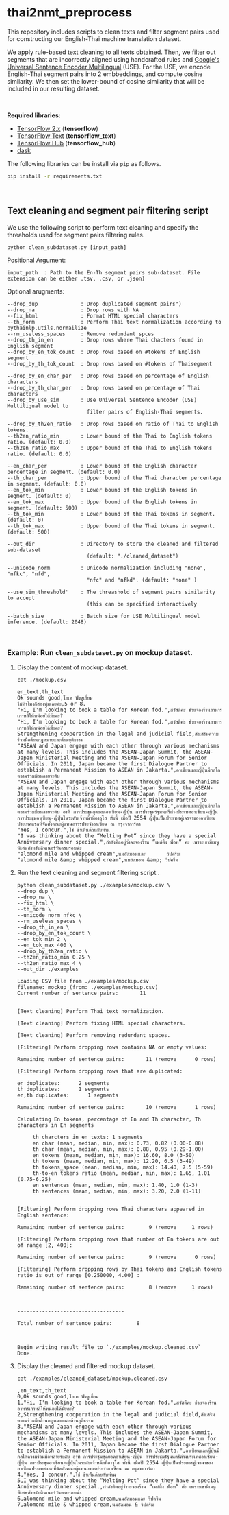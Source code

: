 # thai2nmt_preprocess


This repository includes scripts to clean texts and filter segment pairs used for constructing our English-Thai machine translation dataset.

We apply rule-based text cleaning to all texts obtained. Then, we filter out segments that are incorrectly aligned using handcrafted rules and [Google's Universal Sentence Encoder Multilingual](https://tfhub.dev/google/universal-sentence-encoder-multilingual/1) (USE). For the USE, we encode English-Thai segment pairs into 2 embbeddings, and compute cosine similarity. We then set the lower-bound of cosine similarity that will be included in our resulting dataset.

<br/>

__Required libraries:__

- [TensorFlow 2.x](https://github.com/tensorflow) (__tensorflow__)
- [TensorFlow Text](https://github.com/tensorflow/text) (__tensorflow_text__)
- [TensorFlow Hub](https://github.com/tensorflow/hub) (__tensorflow_hub__)
- [dask](https://github.com/dask/dask)


The following libraries can be install via `pip` as follows.

```bash
pip install -r requirements.txt
```

<br/>

## Text cleaning and segment pair filtering script

We use the following script to perform text cleaning and specify the threaholds used for segment pairs filtering rules.

```
python clean_subdataset.py [input_path]
```

Positional Argument:

```
input_path  : Path to the En-Th segment pairs sub-dataset. File extension can be either .tsv, .csv, or .json)
```


Optional arugments:

```
--drop_dup              : Drop duplicated segment pairs")
--drop_na               : Drop rows with NA
--fix_html              : Format HTML special characters
--th_norm               : Perform Thai text normalization according to pythainlp.utils.normailize
--rm_useless_spaces     : Remove redundant spces
--drop_th_in_en         : Drop rows where Thai chacters found in English segment
--drop_by_en_tok_count  : Drop rows based on #tokens of English segment
--drop_by_th_tok_count  : Drop rows based on #tokens of Thaisegment

--drop_by_en_char_per   : Drop rows based on percentage of English characters
--drop_by_th_char_per   : Drop rows based on percentage of Thai characters
--drop_by_use_sim       : Use Universal Sentence Encoder (USE) Multiligual model to 
                          filter pairs of English-Thai segments.

--drop_by_th2en_ratio   : Drop rows based on ratio of Thai to English tokens.
--th2en_ratio_min       : Lower bound of the Thai to English tokens ratio. (default: 0.0)
--th2en_ratio_max       : Upper bound of the Thai to English tokens ratio. (default: 0.0)

--en_char_per           : Lower bound of the English character percentage in segment. (default: 0.0)
--th_char_per           : Upper bound of the Thai character percentage in segment. (default: 0.0)
--en_tok_min            : Lower bound of the English tokens in segment. (default: 0)
--en_tok_max            : Upper bound of the English tokens in segment. (default: 500)
--th_tok_min            : Lower bound of the Thai tokens in segment. (default: 0)
--th_tok_max            : Upper bound of the Thai tokens in segment. (default: 500)

--out_dir               : Directory to store the cleaned and filtered sub-dataset
                          (default: "./cleaned_dataset")

--unicode_norm          : Unicode normalization including "none", "nfkc", "nfd", 
                          "nfc" and "nfkd". (default: "none" )

--use_sim_threshold'    : The threashold of segment pairs similarity to accept 
                          (this can be specified interactively

--batch_size            : Batch size for USE Multilingual model inference. (default: 2048)

```

<br/>

### Example: Run `clean_subdataset.py` on mockup dataset.

1. Display the content of  mockup dataset.

     ```
     cat ./mockup.csv
     ```

     ```
     en_text,th_text
     Ok sounds good,โอเค ฟังดูเยี่ยม
     ไม่ห้าโมงก็สองทุ่มเลยค่ะ,5 or 8.
     "Hi, I'm looking to book a table for Korean fod.",สวัสดีค่ะ ช่วยจองร้านอาหารเกาหลีให้หน่อยได้มั้ยคะ?
     "Hi, I'm looking to book a table for Korean fod.",สวัสดีค่ะ ช่วยจองร้านอาหารเกาหลีให้หน่อยได้มั้ยคะ?
     Strengthening cooperation in the legal and judicial field,ส่งเสริมความร่วมมือด้านกฎหมายและด้านยุติธรรม
     "ASEAN and Japan engage with each other through various mechanisms at many levels. This includes the ASEAN-Japan Summit, the ASEAN-Japan Ministerial Meeting and the ASEAN-Japan Forum for Senior Officials. In 2011, Japan became the first Dialogue Partner to establish a Permanent Mission to ASEAN in Jakarta.",อาเซียนและญี่ปุ่นมีกลไกความร่วมมือหลายระดับ
     "ASEAN and Japan engage with each other through various mechanisms at many levels. This includes the ASEAN-Japan Summit, the ASEAN-Japan Ministerial Meeting and the ASEAN-Japan Forum for Senior Officials. In 2011, Japan became the first Dialogue Partner to establish a Permanent Mission to ASEAN in Jakarta.",อาเซียนและญี่ปุ่นมีกลไกความร่วมมือหลายระดับ อาทิ การประชุมสุดยอดอาเซียน-ญี่ปุ่น การประชุมรัฐมนตรีต่างประเทศอาเซียน-ญี่ปุ่น การประชุมอาเซียน-ญี่ปุ่นในระดับเจ้าหน้าที่อาวุโส ทั้งนี้ เมื่อปี 2554 ญี่ปุ่นเป็นประเทศคู่เจรจาของอาเซียนประเทศแรกที่จัดตั้งคณะผู้แทนถาวรประจำอาเซียน ณ กรุงจาการ์ตา
     "Yes, I concur.",ใช่ ข้าเห็นด้วยกับท่าน
     "I was thinking about the “Melting Pot“ since they have a special Anniversary dinner special.",กำลังคิดอยู่ว่าจะจองร้าน “เมล์ติ้ง พ็อท“ ค่ะ เพราะเขามีเมนูพิเศษสำหรับดินเนอร์วันครบรอบน่ะ
     "alomond mile and whipped cream",นมอัลมอนเเละ       วิปครีม
     "alomond mile &amp; whipped cream",นมอัลมอน &amp; วิปครีม
     ```

2. Run the text cleaning and segment filtering script .

     ```
     python clean_subdataset.py ./examples/mockup.csv \
     --drop_dup \
     --drop_na \
     --fix_html \
     --th_norm \
     --unicode_norm nfkc \
     --rm_useless_spaces \
     --drop_th_in_en \
     --drop_by_en_tok_count \
     --en_tok_min 2 \
     --en_tok_max 400 \
     --drop_by_th2en_ratio \
     --th2en_ratio_min 0.25 \
     --th2en_ratio_max 4 \
     --out_dir ./examples
     ```

     ```
     Loading CSV file from ./examples/mockup.csv
     filename: mockup (from: ./examples/mockup.csv)
     Current number of sentence pairs:       11


     [Text cleaning] Perform Thai text normalization.

     [Text cleaning] Perform fixing HTML special characters.

     [Text cleaning] Perform removing redundant spaces.

     [Filtering] Perform dropping rows contains NA or empty values:

     Remaining number of sentence pairs:       11 (remove      0 rows)

     [Filtering] Perform dropping rows that are duplicated:

     en duplicates:      2 segments
     th duplicates:      1 segments
     en,th duplicates:      1 segments

     Remaining number of sentence pairs:       10 (remove      1 rows)

     Calculating En tokens, percentage of En and Th character, Th characters in En segments

          th charcters in en texts: 1 segments
          en char (mean, median, min, max): 0.73, 0.82 (0.00-0.88)
          th char (mean, median, min, max): 0.88, 0.95 (0.29-1.00)
          en tokens (mean, median, min, max): 16.60, 8.0 (3-50)
          th tokens (mean, median, min, max): 12.20, 6.5 (3-49)
          th tokens_space (mean, median, min, max): 14.40, 7.5 (5-59)
          th-to-en tokens ratio (mean, median, min, max): 1.65, 1.01 (0.75-6.25)
          en sentences (mean, median, min, max): 1.40, 1.0 (1-3)
          th sentences (mean, median, min, max): 3.20, 2.0 (1-11)
     

     [Filtering] Perform dropping rows Thai characters appeared in English sentence:

     Remaining number of sentence pairs:        9 (remove     1 rows)

     [Filtering] Perform dropping rows that number of En tokens are out of range [2, 400]:

     Remaining number of sentence pairs:        9 (remove      0 rows)

     [Filtering] Perform dropping rows by Thai tokens and English tokens ratio is out of range [0.250000, 4.00] :

     Remaining number of sentence pairs:        8 (remove     1 rows)



     -----------------------------------

     Total number of sentence pairs:        8



     Begin writing result file to `./examples/mockup.cleaned.csv`
     Done.
     ```


3. Display the cleaned and filtered mockup dataset.

     ```
     cat ./examples/cleaned_dataset/mockup.cleaned.csv
     ```

     ```
     ,en_text,th_text
     0,Ok sounds good,โอเค ฟังดูเยี่ยม
     1,"Hi, I'm looking to book a table for Korean fod.",สวัสดีค่ะ ช่วยจองร้านอาหารเกาหลีให้หน่อยได้มั้ยคะ?
     2,Strengthening cooperation in the legal and judicial field,ส่งเสริมความร่วมมือด้านกฎหมายและด้านยุติธรรม
     3,"ASEAN and Japan engage with each other through various mechanisms at many levels. This includes the ASEAN-Japan Summit, the ASEAN-Japan Ministerial Meeting and the ASEAN-Japan Forum for Senior Officials. In 2011, Japan became the first Dialogue Partner to establish a Permanent Mission to ASEAN in Jakarta.",อาเซียนและญี่ปุ่นมีกลไกความร่วมมือหลายระดับ อาทิ การประชุมสุดยอดอาเซียน-ญี่ปุ่น การประชุมรัฐมนตรีต่างประเทศอาเซียน-ญี่ปุ่น การประชุมอาเซียน-ญี่ปุ่นในระดับเจ้าหน้าที่อาวุโส ทั้งนี้ เมื่อปี 2554 ญี่ปุ่นเป็นประเทศคู่เจรจาของอาเซียนประเทศแรกที่จัดตั้งคณะผู้แทนถาวรประจําอาเซียน ณ กรุงจาการ์ตา
     4,"Yes, I concur.",ใช่ ข้าเห็นด้วยกับท่าน
     5,I was thinking about the “Melting Pot“ since they have a special Anniversary dinner special.,กําลังคิดอยู่ว่าจะจองร้าน “เมล์ติ้ง พ็อท“ ค่ะ เพราะเขามีเมนูพิเศษสําหรับดินเนอร์วันครบรอบน่ะ
     6,alomond mile and whipped cream,นมอัลมอนและ วิปครีม
     7,alomond mile & whipped cream,นมอัลมอน & วิปครีม
     ```